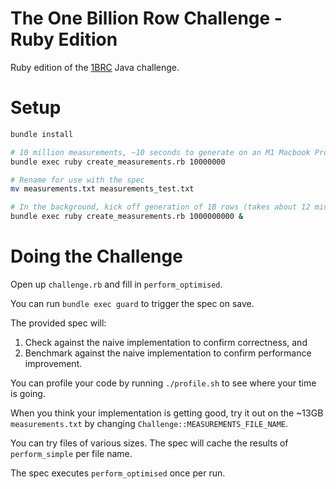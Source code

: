 # The One Billion Row Challenge - Ruby Edition

Ruby edition of the [1BRC](https://github.com/gunnarmorling/1brc/tree/main) Java challenge.

# Setup 

```bash
bundle install

# 10 million measurements, ~10 seconds to generate on an M1 Macbook Pro.
bundle exec ruby create_measurements.rb 10000000

# Rename for use with the spec
mv measurements.txt measurements_test.txt

# In the background, kick off generation of 1B rows (takes about 12 minutes)
bundle exec ruby create_measurements.rb 1000000000 &
```

# Doing the Challenge 
Open up `challenge.rb` and fill in `perform_optimised`. 

You can run `bundle exec guard` to trigger the spec on save.

The provided spec will:
1. Check against the naive implementation to confirm correctness, and
2. Benchmark against the naive implementation to confirm performance improvement.

You can profile your code by running `./profile.sh` to see where your time is going.

When you think your implementation is getting good, try it out on the ~13GB `measurements.txt` by changing `Challenge::MEASUREMENTS_FILE_NAME`.  

You can try files of various sizes. The spec will cache the results of `perform_simple` per file name.

The spec executes `perform_optimised` once per run.